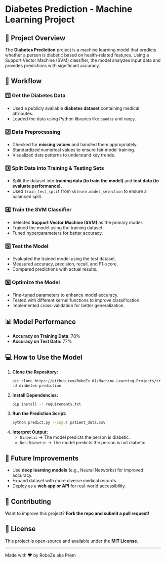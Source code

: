# Diabetes Prediction - Machine Learning Project

## 📌 Project Overview
The **Diabetes Prediction** project is a machine learning model that predicts whether a person is diabetic based on health-related features. Using a Support Vector Machine (SVM) classifier, the model analyzes input data and provides predictions with significant accuracy.

## 🚀 Workflow
### 1️⃣ **Get the Diabetes Data**
- Used a publicly available **diabetes dataset** containing medical attributes.
- Loaded the data using Python libraries like `pandas` and `numpy`.

### 2️⃣ **Data Preprocessing**
- Checked for **missing values** and handled them appropriately.
- Standardized numerical values to ensure fair model training.
- Visualized data patterns to understand key trends.

### 3️⃣ **Split Data into Training & Testing Sets**
- Split the dataset into **training data (to train the model)** and **test data (to evaluate performance)**.
- Used `train_test_split` from `sklearn.model_selection` to ensure a balanced split.

### 4️⃣ **Train the SVM Classifier**
- Selected **Support Vector Machine (SVM)** as the primary model.
- Trained the model using the training dataset.
- Tuned hyperparameters for better accuracy.

### 5️⃣ **Test the Model**
- Evaluated the trained model using the test dataset.
- Measured accuracy, precision, recall, and F1-score.
- Compared predictions with actual results.

### 6️⃣ **Optimize the Model**
- Fine-tuned parameters to enhance model accuracy.
- Tested with different kernel functions to improve classification.
- Implemented cross-validation for better generalization.

## 📊 Model Performance
- **Accuracy on Training Data:** 78%
- **Accuracy on Test Data:** 77%

## 💻 How to Use the Model
1. **Clone the Repository:**
   ```bash
   git clone https://github.com/RoboZe-01/Machine-Learning-Projects/tree/81009b5c668fa90cc17009fec8af8519c6da4969/Diabetes%20Prediction%20ML%20Project
   cd diabetes-prediction
   ```
2. **Install Dependencies:**
   ```bash
   pip install -r requirements.txt
   ```
3. **Run the Prediction Script:**
   ```bash
   python predict.py --input patient_data.csv
   ```
4. **Interpret Output:**
   - `Diabetic` → The model predicts the person is diabetic.
   - `Non-Diabetic` → The model predicts the person is not diabetic.

## 🔧 Future Improvements
- Use **deep learning models** (e.g., Neural Networks) for improved accuracy.
- Expand dataset with more diverse medical records.
- Deploy as a **web app or API** for real-world accessibility.

## 🤝 Contributing
Want to improve this project? **Fork the repo and submit a pull request!**

## 📜 License
This project is open-source and available under the **MIT License**.

---
Made with ❤️ by RoboZe aka Prem


